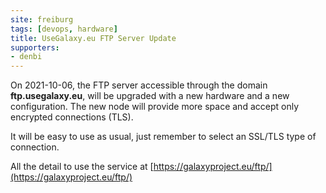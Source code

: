 ```yaml
---
site: freiburg
tags: [devops, hardware]
title: UseGalaxy.eu FTP Server Update 
supporters:
- denbi
---
```


On 2021-10-06, the FTP server accessible through the domain __ftp.usegalaxy.eu__, will be upgraded with a new hardware and a new configuration.
The new node will provide more space and accept only encrypted connections (TLS).

It will be easy to use as usual, just remember to select an SSL/TLS type of connection.

All the detail to use the service at [https://galaxyproject.eu/ftp/](https://galaxyproject.eu/ftp/)
